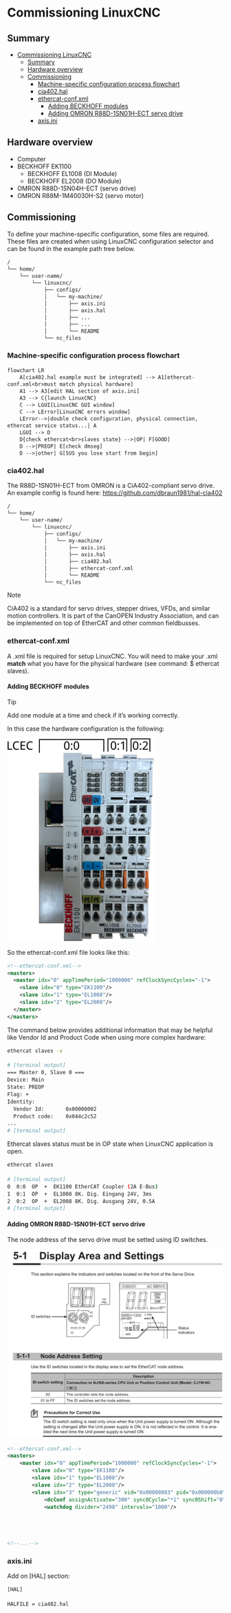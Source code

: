 # Commissioning LinuxCNC

## Summary

- [Commissioning LinuxCNC](#commissioning-linuxcnc)
  - [Summary](#summary)
  - [Hardware overview](#hardware-overview)
  - [Commissioning](#commissioning)
    - [Machine-specific configuration process flowchart](#machine-specific-configuration-process-flowchart)
    - [cia402.hal](#cia402hal)
    - [ethercat-conf.xml](#ethercat-confxml)
      - [Adding BECKHOFF modules](#adding-beckhoff-modules)
      - [Adding OMRON R88D-1SN01H-ECT servo drive](#adding-omron-r88d-1sn01h-ect-servo-drive)
    - [axis.ini](#axisini)

## Hardware overview

- Computer
- BECKHOFF EK1100
  - BECKHOFF EL1008 (DI Module)
  - BECKHOFF EL2008 (DO Module)
- OMRON R88D-1SN04H-ECT (servo drive)
- OMRON R88M-1M40030H-S2 (servo motor)

## Commissioning

To define your machine-specific configuration, some files are required.
These files are created when using LinuxCNC configuration selector and can be found in the example path tree below.

```tree
/
└── home/
    └── user-name/
        └── linuxcnc/
            ├── configs/
            │   └── my-machine/
            │       ├── axis.ini
            │       ├── axis.hal
            │       ├── ...
            │       ├── ...
            │       └── README
            └── nc_files
```

### Machine-specific configuration process flowchart

```mermaid
flowchart LR
    A[cia402.hal example must be integrated] --> A1[ethercat-conf.xml<br>must match physical hardware]
    A1 --> A3[edit HAL section of axis.ini]
    A3 --> C{launch LinuxCNC}
    C --> LGUI[LinuxCNC GUI window]
    C --> LError[LinuxCNC errors window]
    LError-->|double check configuration, physical connection, ethercat service status...| A
    LGUI --> D
    D{check ethercat<br>slaves state} -->|OP| F[GOOD]
    D -->|PREOP| E[check dmseg]
    D -->|other| G[SUS you lose start from begin]
```

### cia402.hal

The R88D-1SN01H-ECT from OMRON is a CiA402-compliant servo drive.
An example config is found here: <https://github.com/dbraun1981/hal-cia402>

```tree
/
└── home/
    └── user-name/
        └── linuxcnc/
            ├── configs/
            │   └── my-machine/
            │       ├── axis.ini
            │       ├── axis.hal
            │       ├── cia402.hal
            │       ├── ethercat-conf.xml
            │       └── README
            └── nc_files
```

> [!NOTE]
> CiA402 is a standard for servo drives, stepper drives, VFDs, and similar motion controllers. It is part of the CanOPEN Industry Association, and can be implemented on top of EtherCAT and other common fieldbusses.

### ethercat-conf.xml

A .xml file is required for setup LinuxCNC. You will need to make your .xml **match** what you have for the physical hardware (see command: $ ethercat slaves).

#### Adding BECKHOFF modules

> [!TIP]
> Add one module at a time and check if it’s working correctly.

In this case the hardware configuration is the following:

![alt text](img/beckhoff.png)

So the ethercat-conf.xml file looks like this:

```xml
<!--ethercat-conf.xml-->
<masters>
  <master idx="0" appTimePeriod="1000000" refClockSyncCycles="-1">
    <slave idx="0" type="EK1100"/>
    <slave idx="1" type="EL1008"/>
    <slave idx="2" type="EL2008"/>
  </master>
</masters>
```

The command below provides additional information that may be helpful like Vendor Id and Product Code when using more complex hardware:

```sh
ethercat slaves -v

# [terminal output]
=== Master 0, Slave 0 ===
Device: Main
State: PREOP
Flag: +
Identity:
  Vendor Id:       0x00000002
  Product code:    0x044c2c52
...
# [terminal output]
```

Ethercat slaves status must be in OP state when LinuxCNC application is open.

```sh
ethercat slaves

# [terminal output]
0  0:0  OP  +  EK1100 EtherCAT Coupler (2A E-Bus)
1  0:1  OP  +  EL1008 8K. Dig. Eingang 24V, 3ms
2  0:2  OP  +  EL2008 8K. Dig. Ausgang 24V, 0.5A
# [terminal output]
```

#### Adding OMRON R88D-1SN01H-ECT servo drive

The node address of the servo drive must be setted using ID switches.

![alt text](img/R88D-id-switch.png)

```xml
<!--ethercat-conf.xml-->
<masters>
    <master idx="0" appTimePeriod="1000000" refClockSyncCycles="-1">
        <slave idx="0" type="EK1100"/>
        <slave idx="1" type="EL1008"/>
        <slave idx="2" type="EL2008"/>
        <slave idx="3" type="generic" vid="0x00000083" pid="0x000000b0" name="X" configPdos="true">
            <dcConf assignActivate="300" sync0Cycle="*1" sync0Shift="0"/>
            <watchdog divider="2498" intervals="1000"/>




<!--...-->
```

### axis.ini

Add on [HAL] section:

```sh
[HAL]

HALFILE = cia402.hal
```
